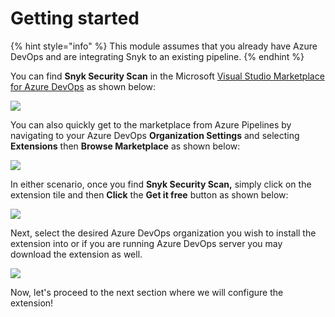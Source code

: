 # Getting started

{% hint style="info" %}
This module assumes that you already have Azure DevOps and are integrating Snyk to an existing pipeline.
{% endhint %}

You can find **Snyk Security Scan** in the Microsoft [Visual Studio Marketplace for Azure DevOps](https://marketplace.visualstudio.com/azuredevops) as shown below:

![](https://partner-workshop-assets.s3.us-east-2.amazonaws.com/azure-devops-01.png)

You can also quickly get to the marketplace from Azure Pipelines by navigating to your Azure DevOps **Organization Settings** and selecting **Extensions** then **Browse Marketplace** as shown below:

![](https://partner-workshop-assets.s3.us-east-2.amazonaws.com/azure-devops-07.png)

In either scenario, once you find **Snyk Security Scan,** simply click on the extension tile and then **Click** the **Get it free** button as shown below:

![](https://partner-workshop-assets.s3.us-east-2.amazonaws.com/azure-devops-02.png)

Next, select the desired Azure DevOps organization you wish to install the extension into or if you are running Azure DevOps server you may download the extension as well.

![](https://partner-workshop-assets.s3.us-east-2.amazonaws.com/azure-devops-03.png)

Now, let's proceed to the next section where we will configure the extension!

